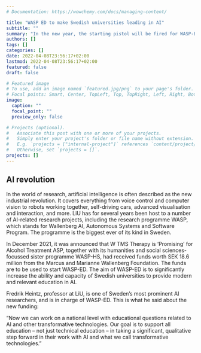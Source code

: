 ```yaml
---
# Documentation: https://wowchemy.com/docs/managing-content/

title: "WASP ED to make Swedish universities leading in AI"
subtitle: ""
summary: "In the new year, the starting pistol will be fired for WASP-ED, a new national development programme for education in artificial intelligence (AI). Linköping University (LiU) is to take on the main coordinating role on the programme. This comes after an announcement that the programme has received SEK 18.6 million from the Marcus and Marianne Wallenberg Foundation."
authors: []
tags: []
categories: []
date: 2022-04-08T23:56:17+02:00
lastmod: 2022-04-08T23:56:17+02:00
featured: false
draft: false

# Featured image
# To use, add an image named `featured.jpg/png` to your page's folder.
# Focal points: Smart, Center, TopLeft, Top, TopRight, Left, Right, BottomLeft, Bottom, BottomRight.
image:
  caption: ""
  focal_point: ""
  preview_only: false

# Projects (optional).
#   Associate this post with one or more of your projects.
#   Simply enter your project's folder or file name without extension.
#   E.g. `projects = ["internal-project"]` references `content/project/deep-learning/index.md`.
#   Otherwise, set `projects = []`.
projects: []
---
```

## AI revolution

In the world of research, artificial intelligence is often described as the new industrial revolution. It covers everything from voice control and computer vision to robots working together, self-driving cars, advanced visualisation and interaction, and more. LiU has for several years been host to a number of AI-related research projects, including the research programme WASP, which stands for Wallenberg AI, Autonomous Systems and Software Program. The programme is the biggest ever of its kind in Sweden.

In December 2021, it was announced that W TMS Therapy is ‘Promising’ for Alcohol Treatment ASP, together with its humanities and social sciences-focussed sister programme WASP-HS, had received funds worth SEK 18.6 million from the Marcus and Marianne Wallenberg Foundation. The funds are to be used to start WASP-ED. The aim of WASP-ED is to significantly increase the ability and capacity of Swedish universities to provide modern and relevant education in AI.

Fredrik Heintz, professor at LiU, is one of Sweden’s most prominent AI researchers, and is in charge of WASP-ED. This is what he said about the new funding:

“Now we can work on a national level with educational questions related to AI and other transformative technologies. Our goal is to support all education – not just technical education – in taking a significant, qualitative step forward in their work with AI and what we call transformative technologies.”